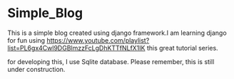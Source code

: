# Simple_Blog
This is a simple blog created using django framework.I am learning django for fun using 
https://www.youtube.com/playlist?list=PL6gx4Cwl9DGBlmzzFcLgDhKTTfNLfX1IK this great tutorial series. 

for developing this, I use Sqlite database.
Please remember, this is still under construction.

